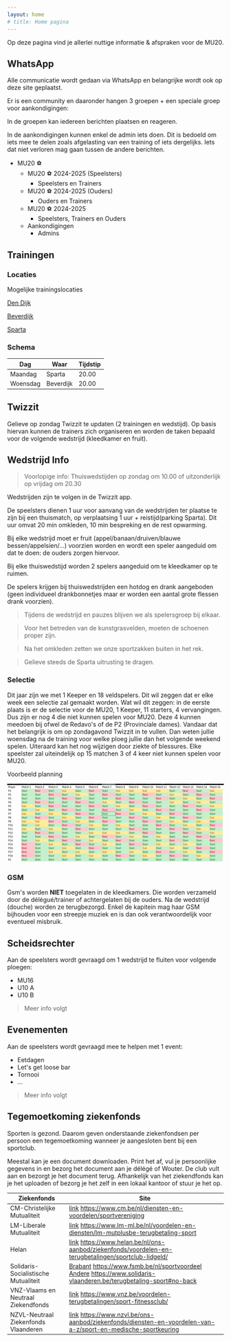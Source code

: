 ```yaml
---
layout: home
# title: Home pagina
---
```


Op deze pagina vind je allerlei nuttige informatie & afspraken voor de MU20.

## WhatsApp

Alle communicatie wordt gedaan via WhatsApp en belangrijke wordt ook op deze site geplaatst.

Er is een community en daaronder hangen 3 groepen + een speciale groep voor aankondigingen:

In de groepen kan iedereen berichten plaatsen en reageren.

In de aankondigingen kunnen enkel de admin iets doen. Dit is bedoeld om iets mee te delen zoals afgelasting van een training of iets dergelijks. Iets dat niet verloren mag gaan tussen de andere berichten.

- MU20 ⚽
  - MU20 ⚽ 2024-2025 (Speelsters)
    - Speelsters en Trainers
  - MU20 ⚽ 2024-2025 (Ouders)
    - Ouders en Trainers
  - MU20 ⚽ 2024-2025
    - Speelsters, Trainers en Ouders
  - Aankondigingen
    - Admins


## Trainingen

### Locaties

Mogelijke trainingslocaties


[Den Dijk](https://www.google.com/maps/place/Vrijetijdscomplex+Den+Dijk/@50.9618022,4.6403959,15z/data=!4m6!3m5!1s0x47c15f7873006ab5:0xcacde7ca5e7cbce3!8m2!3d50.9618022!4d4.6403959!16s%2Fg%2F1tm681_l?entry=ttu)

[Beverdijk](https://www.google.com/maps/place/KVC+Haacht/@50.9783181,4.6169426,175m/data=!3m1!1e3!4m15!1m8!3m7!1s0x47c3e1c0b7b794c3:0x3c076c66377e4a16!2sBeverdijk,+3150+Haacht!3b1!8m2!3d50.979068!4d4.6072392!16s%2Fg%2F1td0fnv4!3m5!1s0x47c3e13c2a851387:0xfd5407ae143f5ab7!8m2!3d50.978306!4d4.6177!16s%2Fg%2F1pxw2cydq?entry=ttu)

[Sparta](https://www.google.com/maps/place/KFC+Sparta+Haacht/@50.958168,4.6103106,17z/data=!3m1!4b1!4m6!3m5!1s0x47c3e1cb5589a0a3:0xf2a69381411d45c2!8m2!3d50.958168!4d4.6128855!16s%2Fg%2F1pxwv3wpm?entry=ttu)

### Schema

Dag         | Waar        | Tijdstip
---         |---          |---
Maandag     | Sparta     | 20.00
Woensdag    | Beverdijk   | 20.00

## Twizzit

Gelieve op zondag Twizzit te updaten (2 trainingen en wedstijd). Op basis hiervan kunnen de trainers zich organiseren en worden de taken bepaald voor de volgende wedstrijd (kleedkamer en fruit). 

## Wedstrijd Info

> Voorlopige info: Thuiswedstijden op zondag om 10.00 of uitzonderlijk op vrijdag om 20.30

Wedstrijden zijn te volgen in de Twizzit app. 

De speelsters dienen 1 uur voor aanvang van de wedstrijden ter plaatse te zijn bij een thuismatch, op verplaatsing 1 uur + reistijd(parking Sparta). Dit uur omvat 20 min omkleden, 10 min bespreking en de rest opwarming.

Bij elke wedstrijd moet er fruit (appel/banaan/druiven/blauwe bessen/appelsien/...) voorzien worden en wordt een speler aangeduid om dat te doen: de ouders zorgen hiervoor.

Bij elke thuiswedstijd worden 2 spelers aangeduid om te kleedkamer op te ruimen.

De spelers krijgen bij thuiswedstrijden een hotdog en drank aangeboden (geen individueel drankbonnetjes maar er worden een aantal grote flessen drank voorzien).

> Tijdens de wedstrijd en pauzes blijven we als spelersgroep bij elkaar.

> Voor het betreden van de kunstgrasvelden, moeten de schoenen proper zijn.

> Na het omkleden zetten we onze sportzakken buiten in het rek.

> Gelieve steeds de Sparta uitrusting te dragen.

### Selectie

Dit jaar zijn we met 1 Keeper en 18 veldspelers. Dit wil zeggen dat er elke week een selectie zal gemaakt worden. Wat wil dit zeggen: in de eerste plaats is er de selectie voor de MU20, 1 Keeper, 11 starters, 4 vervangingen. Dus zijn er nog 4 die niet kunnen spelen voor MU20. Deze 4 kunnen meedoen bij ofwel de Redavo's of de P2 (Provinciale dames). Vandaar dat het belangrijk is om op zondagavond Twizzit in te vullen. Dan weten jullie woensdag na de training voor welke ploeg jullie dan het volgende weekend spelen. Uiteraard kan het nog wijzigen door ziekte of blessures. Elke speelster zal uiteindelijk op 15 matchen 3 of 4 keer niet kunnen spelen voor MU20.

Voorbeeld planning

![Planning](/2425/assets/voorbeeld-planning.png)

### GSM

Gsm's worden **NIET** toegelaten in de kleedkamers. Die worden verzameld door de délégué/trainer of achtergelaten bij de ouders. Na de wedstrijd (douche) worden ze terugbezorgd. Enkel de kapitein mag haar GSM bijhouden voor een streepje muziek en is dan ook verantwoordelijk voor eventueel misbruik.

## Scheidsrechter

Aan de speelsters wordt gevraagd om 1 wedstrijd te fluiten voor volgende ploegen:

* MU16 
* U10 A
* U10 B

> Meer info volgt


## Evenementen

Aan de speelsters wordt gevraagd mee te helpen met 1 event:

* Eetdagen
* Let's get loose bar
* Tornooi
* ...

> Meer info volgt


## Tegemoetkoming ziekenfonds

Sporten is gezond. Daarom geven onderstaande ziekenfondsen per persoon een tegemoetkoming wanneer je aangesloten bent bij een sportclub.

Meestal kan je een document downloaden.
Print het af, vul je persoonlijke gegevens in en bezorg het document aan je délégé of Wouter.
De club vult aan en bezorgt je het document terug.
Afhankelijk van het ziekendfonds kan je het uploaden of bezorg je het zelf in een lokaal kantoor of stuur je het op.

Ziekenfonds | Site
---|---
CM-Christelijke Mutualiteit | [link](https://www.cm.be/nl/diensten-en-voordelen/sportvereniging) https://www.cm.be/nl/diensten-en-voordelen/sportvereniging
LM-Liberale Mutualiteit| [link](https://www.lm-ml.be/nl/voordelen-en-diensten/lm-mutplusbe-terugbetaling-sport) https://www.lm-ml.be/nl/voordelen-en-diensten/lm-mutplusbe-terugbetaling-sport
Helan| [link](https://www.helan.be/nl/ons-aanbod/ziekenfonds/voordelen-en-terugbetalingen/sportclub-lidgeld/) https://www.helan.be/nl/ons-aanbod/ziekenfonds/voordelen-en-terugbetalingen/sportclub-lidgeld/
Solidaris-Socialistische Mutualiteit| [Brabant](https://www.fsmb.be/nl/sportvoordeel) https://www.fsmb.be/nl/sportvoordeel <br> [Andere](https://www.solidaris-vlaanderen.be/terugbetaling-sport#no-back) https://www.solidaris-vlaanderen.be/terugbetaling-sport#no-back
VNZ-Vlaams en Neutraal Ziekendfonds| [link](https://www.vnz.be/voordelen-terugbetalingen/sport-fitnessclub/) https://www.vnz.be/voordelen-terugbetalingen/sport-fitnessclub/
NZVL-Neutraal Ziekenfonds Vlaanderen| [link](https://www.nzvl.be/ons-aanbod/ziekenfonds/diensten-en-voordelen-van-a-z/sport-en-medische-sportkeuring) https://www.nzvl.be/ons-aanbod/ziekenfonds/diensten-en-voordelen-van-a-z/sport-en-medische-sportkeuring
